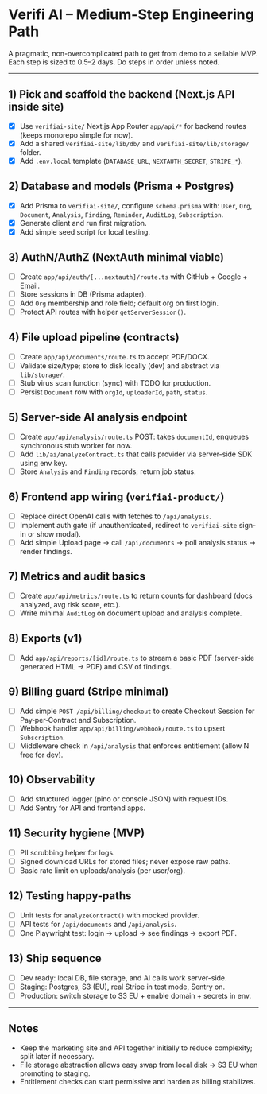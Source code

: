 # Verifi AI – Medium-Step Engineering Path

A pragmatic, non-overcomplicated path to get from demo to a sellable MVP. Each step is sized to 0.5–2 days. Do steps in order unless noted.

---

## 1) Pick and scaffold the backend (Next.js API inside site)
- [x] Use `verifiai-site/` Next.js App Router `app/api/*` for backend routes (keeps monorepo simple for now).
- [x] Add a shared `verifiai-site/lib/db/` and `verifiai-site/lib/storage/` folder.
- [x] Add `.env.local` template (`DATABASE_URL`, `NEXTAUTH_SECRET`, `STRIPE_*`).

## 2) Database and models (Prisma + Postgres)
- [x] Add Prisma to `verifiai-site/`, configure `schema.prisma` with: `User`, `Org`, `Document`, `Analysis`, `Finding`, `Reminder`, `AuditLog`, `Subscription`.
- [x] Generate client and run first migration.
- [x] Add simple seed script for local testing.

## 3) AuthN/AuthZ (NextAuth minimal viable)
- [ ] Create `app/api/auth/[...nextauth]/route.ts` with GitHub + Google + Email.
- [ ] Store sessions in DB (Prisma adapter).
- [ ] Add `Org` membership and role field; default org on first login.
- [ ] Protect API routes with helper `getServerSession()`.

## 4) File upload pipeline (contracts)
- [ ] Create `app/api/documents/route.ts` to accept PDF/DOCX.
- [ ] Validate size/type; store to disk locally (dev) and abstract via `lib/storage/`.
- [ ] Stub virus scan function (sync) with TODO for production.
- [ ] Persist `Document` row with `orgId`, `uploaderId`, `path`, `status`.

## 5) Server-side AI analysis endpoint
- [ ] Create `app/api/analysis/route.ts` POST: takes `documentId`, enqueues synchronous stub worker for now.
- [ ] Add `lib/ai/analyzeContract.ts` that calls provider via server-side SDK using env key.
- [ ] Store `Analysis` and `Finding` records; return job status.

## 6) Frontend app wiring (`verifiai-product/`)
- [ ] Replace direct OpenAI calls with fetches to `/api/analysis`.
- [ ] Implement auth gate (if unauthenticated, redirect to `verifiai-site` sign-in or show modal).
- [ ] Add simple Upload page → call `/api/documents` → poll analysis status → render findings.

## 7) Metrics and audit basics
- [ ] Create `app/api/metrics/route.ts` to return counts for dashboard (docs analyzed, avg risk score, etc.).
- [ ] Write minimal `AuditLog` on document upload and analysis complete.

## 8) Exports (v1)
- [ ] Add `app/api/reports/[id]/route.ts` to stream a basic PDF (server-side generated HTML → PDF) and CSV of findings.

## 9) Billing guard (Stripe minimal)
- [ ] Add simple `POST /api/billing/checkout` to create Checkout Session for Pay‑per‑Contract and Subscription.
- [ ] Webhook handler `app/api/billing/webhook/route.ts` to upsert `Subscription`.
- [ ] Middleware check in `/api/analysis` that enforces entitlement (allow N free for dev).

## 10) Observability
- [ ] Add structured logger (pino or console JSON) with request IDs.
- [ ] Add Sentry for API and frontend apps.

## 11) Security hygiene (MVP)
- [ ] PII scrubbing helper for logs.
- [ ] Signed download URLs for stored files; never expose raw paths.
- [ ] Basic rate limit on uploads/analysis (per user/org).

## 12) Testing happy-paths
- [ ] Unit tests for `analyzeContract()` with mocked provider.
- [ ] API tests for `/api/documents` and `/api/analysis`.
- [ ] One Playwright test: login → upload → see findings → export PDF.

## 13) Ship sequence
- [ ] Dev ready: local DB, file storage, and AI calls work server-side.
- [ ] Staging: Postgres, S3 (EU), real Stripe in test mode, Sentry on.
- [ ] Production: switch storage to S3 EU + enable domain + secrets in env.

---

## Notes
- Keep the marketing site and API together initially to reduce complexity; split later if necessary.
- File storage abstraction allows easy swap from local disk → S3 EU when promoting to staging.
- Entitlement checks can start permissive and harden as billing stabilizes.
